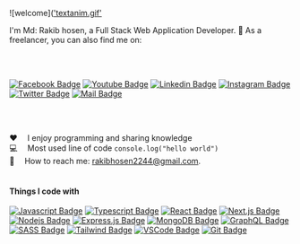 ![welcome](['textanim.gif'](https://github.com/rakibthpi/your-repo-name/blob/main/textanim.gif?raw=true)

I'm Md: Rakib hosen, a Full Stack Web Application Developer.
💼 As a freelancer, you can also find me on:

 <br>
 <br>


[![Facebook Badge](https://img.shields.io/badge/Facebook-1877F2?style=for-the-badge&logo=facebook&logoColor=white)](https://facebook.com/rakibthpi)
[![Youtube Badge](https://img.shields.io/badge/YouTube-FF0000?style=for-the-badge&logo=youtube&logoColor=white)](https://www.youtube.com/@codingsave)
[![Linkedin Badge](https://img.shields.io/badge/LinkedIn-0077B5?style=for-the-badge&logo=linkedin&logoColor=white)](https://www.linkedin.com/in/rakibthpi/)
[![Instagram Badge](https://img.shields.io/badge/Instagram-E4405F?style=for-the-badge&logo=instagram&logoColor=white)](https://instagram.com/rakibthpi) 
[![Twitter Badge](https://img.shields.io/badge/Twitter-1DA1F2?style=for-the-badge&logo=twitter&logoColor=white)](https://twitter.com/rakibthpi) 
[![Mail Badge](https://img.shields.io/badge/Gmail-D14836?style=for-the-badge&logo=gmail&logoColor=white)](mailto:rakibhosen2244@gmail.com)

 <br>
 <br>


:hearts: &emsp;I enjoy programming and sharing knowledge <br/>
:computer: &emsp;Most used line of code `console.log("hello world")` <br/>
:e-mail: &emsp;How to reach me: rakibhosen2244@gmail.com.<br/> <br>
 


#### Things I code with

[![Javascript Badge](https://img.shields.io/badge/-Javascript-F0DB4F?style=for-the-badge&labelColor=black&logo=javascript&logoColor=F0DB4F)](#) 
[![Typescript Badge](https://img.shields.io/badge/-Typescript-007acc?style=for-the-badge&labelColor=black&logo=typescript&logoColor=007acc)](#) 
[![React Badge](https://img.shields.io/badge/-React-61DBFB?style=for-the-badge&labelColor=black&logo=react&logoColor=61DBFB)](#)
[![Next.js Badge](https://img.shields.io/badge/next.js-000000?style=for-the-badge&logo=nextdotjs&logoColor=white)](#)
[![Nodejs Badge](https://img.shields.io/badge/-Nodejs-3C873A?style=for-the-badge&labelColor=black&logo=node.js&logoColor=3C873A)](#)
[![Express.js Badge](https://img.shields.io/badge/Express.js-000000?style=for-the-badge&logo=express&logoColor=white)](#)
[![MongoDB Badge](https://img.shields.io/badge/MongoDB-4EA94B?style=for-the-badge&logo=mongodb&logoColor=white)](#)
[![GraphQL Badge](https://img.shields.io/badge/-GraphQl-e535ab?style=for-the-badge&labelColor=black&logo=node.js&logoColor=e535ab)](#)
[![SASS Badge](https://img.shields.io/badge/Sass-CC6699?style=for-the-badge&logo=sass&logoColor=white)](#)
[![Tailwind Badge](https://img.shields.io/badge/Tailwind%20CSS-092749?style=for-the-badge&logo=tailwindcss&logoColor=06B6D4&labelColor=000000)](#)
[![VSCode Badge](https://img.shields.io/badge/Visual_Studio-5C2D91?style=for-the-badge&logo=visual%20studio&logoColor=white)](#)
[![Git Badge](https://img.shields.io/badge/Git-F05032?style=for-the-badge&logo=git&logoColor=white)](#)



